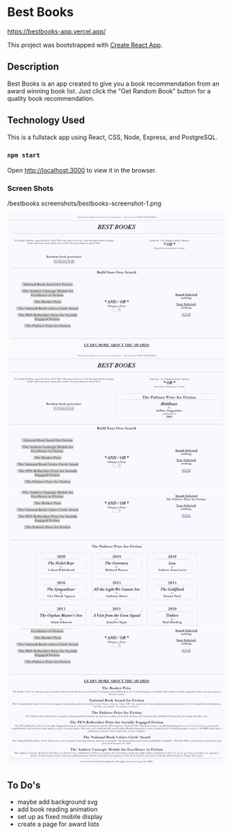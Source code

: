 # Best Books

https://bestbooks-app.vercel.app/

This project was bootstrapped with [Create React App](https://github.com/facebook/create-react-app).

## Description

Best Books is an app created to give you a book recommendation from an award winning book list. Just click the "Get Random Book" button for a quality book recommendation. 

## Technology Used

This is a fullstack app using React, CSS, Node, Express, and PostgreSQL.

### `npm start`

Open [http://localhost:3000](http://localhost:3000) to view it in the browser.

### Screen Shots

/bestbooks screenshots/bestbooks-screenshot-1.png

![Screenshot of Best Books](https://github.com/fschweikhardt/bestbooks-app/blob/main/screenshots/bestbooks-screenshot-1.png)
![Screenshot of Best Books](https://github.com/fschweikhardt/bestbooks-app/blob/main/screenshots/bestbooks-screenshot-2.png)
![Screenshot of Best Books](https://github.com/fschweikhardt/bestbooks-app/blob/main/screenshots/bestbooks-screenshot-3.png)
![Screenshot of Best Books](https://github.com/fschweikhardt/bestbooks-app/blob/main/screenshots/bestbooks-screenshot-4.png)

## To Do's 

- maybe add background svg
- add book reading animation
- set up as fixed mobile display
- create a page for award lists